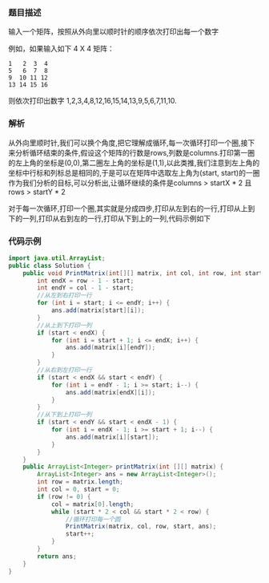 ### 题目描述

输入一个矩阵，按照从外向里以顺时针的顺序依次打印出每一个数字

例如，如果输入如下 4 X 4 矩阵：  
```
1   2  3  4 
5   6  7  8 
9  10 11 12 
13 14 15 16 
```
则依次打印出数字 1,2,3,4,8,12,16,15,14,13,9,5,6,7,11,10.

### 解析

从外向里顺时针,我们可以换个角度,把它理解成循环,每一次循环打印一个圈,接下来分析循环结束的条件,假设这个矩阵的行数是rows,列数是columns.打印第一圈的左上角的坐标是(0,0),第二圈左上角的坐标是(1,1),以此类推,我们注意到左上角的坐标中行标和列标总是相同的,于是可以在矩阵中选取左上角为(start, start)的一圈作为我们分析的目标,可以分析出,让循环继续的条件是columns > startX * 2 且 rows > startY * 2

对于每一次循环,打印一个圈,其实就是分成四步,打印从左到右的一行,打印从上到下的一列,打印从右到左的一行,打印从下到上的一列,代码示例如下

### 代码示例

```java
import java.util.ArrayList;
public class Solution {
    public void PrintMatrix(int[][] matrix, int col, int row, int start, ArrayList<Integer> ans) {
		int endX = row - 1 - start;
		int endY = col - 1 - start;
		//从左到右打印一行
		for (int i = start; i <= endY; i++) {
			ans.add(matrix[start][i]);
		}
		//从上到下打印一列
		if (start < endX) {
			for (int i = start + 1; i <= endX; i++) {
				ans.add(matrix[i][endY]);
			}
		}
		//从右到左打印一行
		if (start < endX && start < endY) {
			for (int i = endY - 1; i >= start; i--) {
				ans.add(matrix[endX][i]);
			}
		}
		//从下到上打印一列
		if (start < endY && start < endX - 1) {
			for (int i = endX - 1; i >= start + 1; i--) {
				ans.add(matrix[i][start]);
			}
		}
	}
    public ArrayList<Integer> printMatrix(int [][] matrix) {
        ArrayList<Integer> ans = new ArrayList<Integer>();
		int row = matrix.length;
		int col = 0, start = 0;
		if (row != 0) {
			col = matrix[0].length;
			while (start * 2 < col && start * 2 < row) {
				//循环打印每一个圆
				PrintMatrix(matrix, col, row, start, ans);
				start++;
			}
		}
		return ans;
    }
}
```